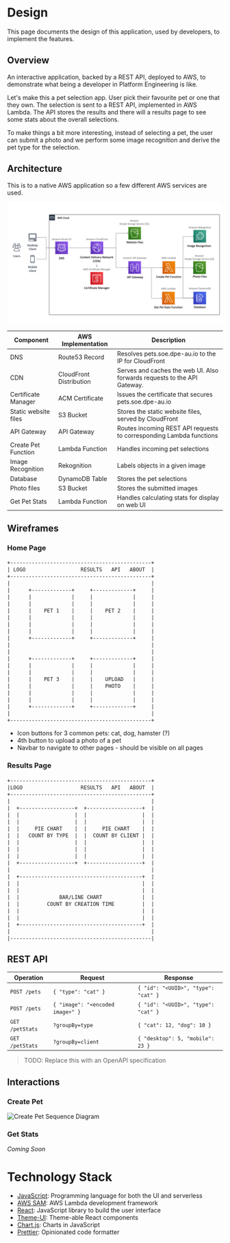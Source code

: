 Design
===

This page documents the design of this application, used by developers, to implement the features.

Overview
---

An interactive application, backed by a REST API, deployed to AWS, to demonstrate what being a developer in Platform Engineering is like.

Let's make this a pet selection app. User pick their favourite pet or one that they own. The selection is sent to a REST API, implemented in AWS Lambda. The API stores the results and there will a results page to see some stats about the overall selections.

To make things a bit more interesting, instead of selecting a pet, the user can submit a photo and we perform some image recognition and derive the pet type for the selection.

Architecture
---

This is to a native AWS application so a few different AWS services are used.

![Architecture](architecture.png)

| Component | AWS Implementation | Description
|-----------|--------------------|------------
| DNS | Route53 Record | Resolves pets.soe.dpe-au.io to the IP for CloudFront
| CDN | CloudFront Distribution | Serves and caches the web UI. Also forwards requests to the API Gateway.
| Certificate Manager | ACM Certificate | Issues the certificate that secures pets.soe.dpe-au.io
| Static website files | S3 Bucket | Stores the static website files, served by CloudFront
| API Gateway | API Gateway | Routes incoming REST API requests to corresponding Lambda functions
| Create Pet Function | Lambda Function | Handles incoming pet selections
| Image Recognition | Rekognition | Labels objects in a given image
| Database | DynamoDB Table | Stores the pet selections
| Photo files | S3 Bucket | Stores the submitted images
| Get Pet Stats | Lambda Function | Handles calculating stats for display on web UI

Wireframes
---

### Home Page

```
+----------------------------------------------+
| LOGO                  RESULTS   API   ABOUT  |
+----------------------------------------------+
|                                              |
|      +-------------+     +-------------+     |
|      |             |     |             |     |
|      |             |     |             |     |
|      |    PET 1    |     |    PET 2    |     |
|      |             |     |             |     |
|      |             |     |             |     |
|      |             |     |             |     |
|      +-------------+     +-------------+     |
|                                              |
|                                              |
|      +-------------+     +-------------+     |
|      |             |     |             |     |
|      |             |     |             |     |
|      |    PET 3    |     |    UPLOAD   |     |
|      |             |     |    PHOTO    |     |
|      |             |     |             |     |
|      |             |     |             |     |
|      +-------------+     +-------------+     |
|                                              |
+----------------------------------------------+
```

* Icon buttons for 3 common pets: cat, dog, hamster (?)
* 4th button to upload a photo of a pet
* Navbar to navigate to other pages - should be visible on all pages

### Results Page

```
+----------------------------------------------+
|LOGO                   RESULTS   API   ABOUT  |
+----------------------------------------------+
|                                              |
|  +------------------+  +------------------+  |
|  |                  |  |                  |  |
|  |                  |  |                  |  |
|  |     PIE CHART    |  |     PIE CHART    |  |
|  |   COUNT BY TYPE  |  |  COUNT BY CLIENT |  |
|  |                  |  |                  |  |
|  |                  |  |                  |  |
|  |                  |  |                  |  |
|  +------------------+  +------------------+  |
|                                              |
|  +----------------------------------------+  |
|  |                                        |  |
|  |                                        |  |
|  |             BAR/LINE CHART             |  |
|  |         COUNT BY CREATION TIME         |  |
|  |                                        |  |
|  |                                        |  |
|  +----------------------------------------+  |
|                                              |
|----------------------------------------------|
```


REST API
---

| Operation | Request | Response
|-----------|---------|---------
| `POST /pets` | `{ "type": "cat" }` | `{ "id": "<UUID>", "type": "cat" }`
| `POST /pets` | `{ "image": "<encoded image>" }` | `{ "id": "<UUID>", "type": "cat" }`
| `GET /petStats` | `?groupBy=type` | `{ "cat": 12, "dog": 10 }`
| `GET /petStats` | `?groupBy=client` | `{ "desktop": 5, "mobile": 23 }`

> TODO: Replace this with an OpenAPI specification

Interactions
---

### Create Pet

![Create Pet Sequence Diagram](http://www.plantuml.com/plantuml/proxy?cache=no&src=https://raw.github.com/sohrab-/pets/master/docs/create-pet-sequence.plantuml)

### Get Stats

_Coming Soon_

Technology Stack
===

* [JavaScript](javascript.com): Programming language for both the UI and serverless
* [AWS SAM](aws.amazon.com/serverless/sam): AWS Lambda development framework
* [React](reactjs.org): JavaScript library to build the user interface
* [Theme-UI](theme-ui.com): Theme-able React components
* [Chart.js](chartjs.org): Charts in JavaScript
* [Prettier](prettier.io): Opinionated code formatter

